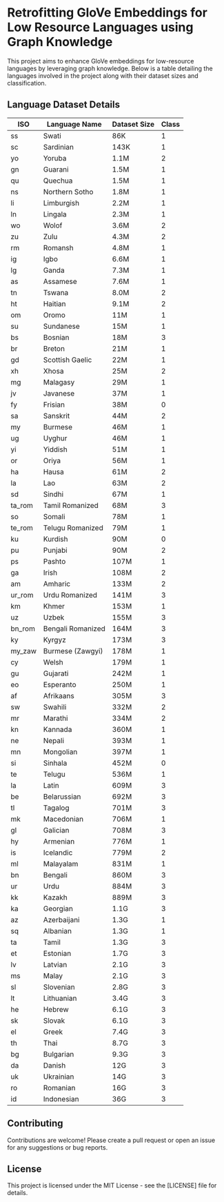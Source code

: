 # Retrofitting GloVe Embeddings for Low Resource Languages using Graph Knowledge

This project aims to enhance GloVe embeddings for low-resource languages by leveraging graph knowledge. Below is a table detailing the languages involved in the project along with their dataset sizes and classification.

## Language Dataset Details

| ISO   | Language Name     | Dataset Size | Class |
|-------|-------------------|--------------|-------|
| ss    | Swati             | 86K          | 1     |
| sc    | Sardinian         | 143K         | 1     |
| yo    | Yoruba            | 1.1M         | 2     |
| gn    | Guarani           | 1.5M         | 1     |
| qu    | Quechua           | 1.5M         | 1     |
| ns    | Northern Sotho    | 1.8M         | 1     |
| li    | Limburgish        | 2.2M         | 1     |
| ln    | Lingala           | 2.3M         | 1     |
| wo    | Wolof             | 3.6M         | 2     |
| zu    | Zulu              | 4.3M         | 2     |
| rm    | Romansh           | 4.8M         | 1     |
| ig    | Igbo              | 6.6M         | 1     |
| lg    | Ganda             | 7.3M         | 1     |
| as    | Assamese          | 7.6M         | 1     |
| tn    | Tswana            | 8.0M         | 2     |
| ht    | Haitian           | 9.1M         | 2     |
| om    | Oromo             | 11M          | 1     |
| su    | Sundanese         | 15M          | 1     |
| bs    | Bosnian           | 18M          | 3     |
| br    | Breton            | 21M          | 1     |
| gd    | Scottish Gaelic   | 22M          | 1     |
| xh    | Xhosa             | 25M          | 2     |
| mg    | Malagasy          | 29M          | 1     |
| jv    | Javanese          | 37M          | 1     |
| fy    | Frisian           | 38M          | 0     |
| sa    | Sanskrit          | 44M          | 2     |
| my    | Burmese           | 46M          | 1     |
| ug    | Uyghur            | 46M          | 1     |
| yi    | Yiddish           | 51M          | 1     |
| or    | Oriya             | 56M          | 1     |
| ha    | Hausa             | 61M          | 2     |
| la    | Lao               | 63M          | 2     |
| sd    | Sindhi            | 67M          | 1     |
| ta_rom| Tamil Romanized   | 68M          | 3     |
| so    | Somali            | 78M          | 1     |
| te_rom| Telugu Romanized  | 79M          | 1     |
| ku    | Kurdish           | 90M          | 0     |
| pu    | Punjabi           | 90M          | 2     |
| ps    | Pashto            | 107M         | 1     |
| ga    | Irish             | 108M         | 2     |
| am    | Amharic           | 133M         | 2     |
| ur_rom| Urdu Romanized    | 141M         | 3     |
| km    | Khmer             | 153M         | 1     |
| uz    | Uzbek             | 155M         | 3     |
| bn_rom| Bengali Romanized | 164M         | 3     |
| ky    | Kyrgyz            | 173M         | 3     |
| my_zaw| Burmese (Zawgyi)  | 178M         | 1     |
| cy    | Welsh             | 179M         | 1     |
| gu    | Gujarati          | 242M         | 1     |
| eo    | Esperanto         | 250M         | 1     |
| af    | Afrikaans         | 305M         | 3     |
| sw    | Swahili           | 332M         | 2     |
| mr    | Marathi           | 334M         | 2     |
| kn    | Kannada           | 360M         | 1     |
| ne    | Nepali            | 393M         | 1     |
| mn    | Mongolian         | 397M         | 1     |
| si    | Sinhala           | 452M         | 0     |
| te    | Telugu            | 536M         | 1     |
| la    | Latin             | 609M         | 3     |
| be    | Belarussian       | 692M         | 3     |
| tl    | Tagalog           | 701M         | 3     |
| mk    | Macedonian        | 706M         | 1     |
| gl    | Galician          | 708M         | 3     |
| hy    | Armenian          | 776M         | 1     |
| is    | Icelandic         | 779M         | 2     |
| ml    | Malayalam         | 831M         | 1     |
| bn    | Bengali           | 860M         | 3     |
| ur    | Urdu              | 884M         | 3     |
| kk    | Kazakh            | 889M         | 3     |
| ka    | Georgian          | 1.1G         | 3     |
| az    | Azerbaijani       | 1.3G         | 1     |
| sq    | Albanian          | 1.3G         | 1     |
| ta    | Tamil             | 1.3G         | 3     |
| et    | Estonian          | 1.7G         | 3     |
| lv    | Latvian           | 2.1G         | 3     |
| ms    | Malay             | 2.1G         | 3     |
| sl    | Slovenian         | 2.8G         | 3     |
| lt    | Lithuanian        | 3.4G         | 3     |
| he    | Hebrew            | 6.1G         | 3     |
| sk    | Slovak            | 6.1G         | 3     |
| el    | Greek             | 7.4G         | 3     |
| th    | Thai              | 8.7G         | 3     |
| bg    | Bulgarian         | 9.3G         | 3     |
| da    | Danish            | 12G          | 3     |
| uk    | Ukrainian         | 14G          | 3     |
| ro    | Romanian          | 16G          | 3     |
| id    | Indonesian        | 36G          | 3     |

## Contributing

Contributions are welcome! Please create a pull request or open an issue for any suggestions or bug reports.

## License

This project is licensed under the MIT License - see the [LICENSE] file for details.